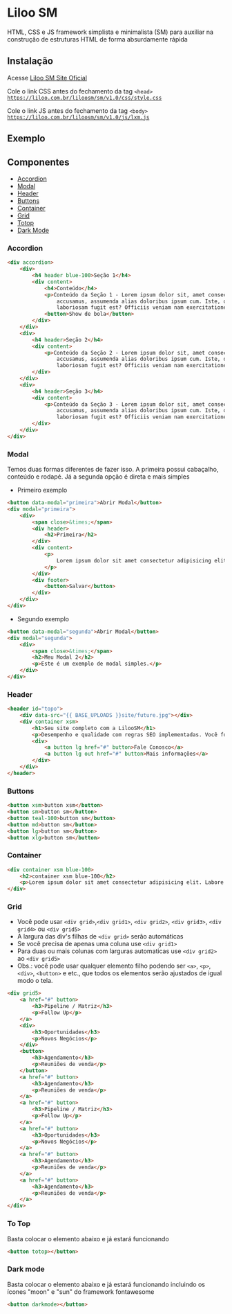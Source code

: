 # Liloo SM

HTML, CSS e JS framework simplista e minimalista (SM) para auxiliar na construção de estruturas HTML de forma absurdamente rápida

## Instalação
Acesse <a href="https://liloo.com.br/liloosm/" target="_blank">Liloo SM Site Oficial</a>

Cole o link CSS antes do fechamento da tag ```<head>```
<code>https://liloo.com.br/liloosm/sm/v1.0/css/style.css</code>

Cole o link JS antes do fechamento da tag ```<body>```
<code>https://liloo.com.br/liloosm/sm/v1.0/js/lxm.js</code>

## Exemplo

## Componentes
- [Accordion](#accordion)
- [Modal](#modal)
- [Header](#header)
- [Buttons](#buttons)
- [Container](#container)
- [Grid](#grid)
- [Totop](#to-top)
- [Dark Mode](#dark-mode)


### Accordion
```html
<div accordion>
    <div>
        <h4 header blue-100>Seção 1</h4>
        <div content>
            <h4>Conteúdo</h4>
            <p>Conteúdo da Seção 1 - Lorem ipsum dolor sit, amet consectetur adipisicing elit. Dolorum fugit nisi
                accusamus, assumenda alias doloribus ipsum cum. Iste, odit deleniti vitae laudantium illum
                laboriosam fugit est? Officiis veniam nam exercitationem.</p>
            <button>Show de bola</button>
        </div>
    </div>
    <div>
        <h4 header>Seção 2</h4>
        <div content>
            <p>Conteúdo da Seção 2 - Lorem ipsum dolor sit, amet consectetur adipisicing elit. Dolorum fugit nisi
                accusamus, assumenda alias doloribus ipsum cum. Iste, odit deleniti vitae laudantium illum
                laboriosam fugit est? Officiis veniam nam exercitationem.</p>
        </div>
    </div>
    <div>
        <h4 header>Seção 3</h4>
        <div content>
            <p>Conteúdo da Seção 3 - Lorem ipsum dolor sit, amet consectetur adipisicing elit. Dolorum fugit nisi
                accusamus, assumenda alias doloribus ipsum cum. Iste, odit deleniti vitae laudantium illum
                laboriosam fugit est? Officiis veniam nam exercitationem.</p>
        </div>
    </div>
</div>
```

### Modal
Temos duas formas diferentes de fazer isso. A primeira possui cabaçalho, conteúdo e rodapé. Já a segunda opção é direta e mais simples

- Primeiro exemplo
```html
<button data-modal="primeira">Abrir Modal</button>
<div modal="primeira">
    <div>
        <span close>&times;</span>
        <div header>
            <h2>Primeira</h2>
        </div>
        <div content>
            <p>
                Lorem ipsum dolor sit amet consectetur adipisicing elit. Itaque libero ad facilis? Vitae odit quo illum reprehenderit, ducimus earum tempore suscipit tempora, sapiente sed nam repellat et commodi, ex maiores. Lorem ipsum dolor sit amet consectetur, adipisicing elit. Quasi veniam quis atque hic labore quia eius sit, nam iure dolores cupiditate facere cum quidem repudiandae fugiat odit ducimus sunt quod. Lorem ipsum dolor sit amet consectetur adipisicing elit. Ipsam quasi pariatur necessitatibus! Enim, ullam commodi voluptates neque adipisci praesentium quisquam voluptatibus illum facilis consectetur consequuntur earum nobis? Repudiandae, fuga aliquid. Lorem ipsum dolor sit amet consectetur adipisicing elit. Corporis natus reiciendis accusamus minima molestiae, voluptatem aperiam tenetur veniam veritatis, voluptatum iure, illum molestias quidem sapiente! Iure numquam illum praesentium ut!
            </p>
        </div>
        <div footer>
            <button>Salvar</button>
        </div>  
    </div>
</div>
```
- Segundo exemplo
```html
<button data-modal="segunda">Abrir Modal</button>
<div modal="segunda">
    <div>
        <span close>&times;</span>
        <h2>Meu Modal 2</h2>
        <p>Este é um exemplo de modal simples.</p>
    </div>
</div>
```
### Header
```html
<header id="topo">
    <div data-src="{{ BASE_UPLOADS }}site/future.jpg"></div>
    <div container xsm>
        <h1>Seu site completo com a LilooSM</h1>
        <p>Desempenho e qualidade com regras SEO implementadas. Você foca no resultado e nós na solução. Entre em contato conosco para maiores detalhes</p>
        <div>
            <a button lg href="#" button>Fale Conosco</a>
            <a button lg out href="#" button>Mais informações</a>
        </div>
    </div>
</header>
```

### Buttons
```html
<button xsm>button xsm</button>
<button sm>button sm</button>
<button teal-100>button sm</button>
<button md>button sm</button>
<button lg>button sm</button>
<button xlg>button sm</button>
```

### Container
```html
<div container xsm blue-100>
    <h2>container xsm blue-100</h2>
    <p>Lorem ipsum dolor sit amet consectetur adipisicing elit. Labore corrupti sequi cum distinctio earum? Magnam numquam, quam praesentium tempore optio nam a culpa fuga similique pariatur aspernatur architecto, eos cumque.</p>   
</div>
```

### Grid
- Você pode usar ```<div grid>```,```<div grid1>```, ```<div grid2>```, ```<div grid3>```, ```<div grid4>``` ou ```<div grid5>```
- A largura das div's filhas de ```<div grid>``` serão automáticas  
- Se você precisa de apenas uma coluna use ```<div grid1>```
- Para duas ou mais colunas com larguras automaticas use ```<div grid2>``` ao ```<div grid5>```
- Obs.: você pode usar qualquer elemento filho podendo ser ```<a>```, ```<p>```, ```<div>```, ```<button>``` e etc., que todos os elementos serão ajustados de igual modo o tela. 
```html
<div grid5>
    <a href="#" button>
        <h3>Pipeline / Matriz</h3>
        <p>Follow Up</p>
    </a>
    <div>
        <h3>Oportunidades</h3>
        <p>Novos Negócios</p>
    </div>
    <button>
        <h3>Agendamento</h3>
        <p>Reuniões de venda</p>
    </button>
    <a href="#" button>
        <h3>Agendamento</h3>
        <p>Reuniões de venda</p>
    </a>
    <a href="#" button>
        <h3>Pipeline / Matriz</h3>
        <p>Follow Up</p>
    </a>
    <a href="#" button>
        <h3>Oportunidades</h3>
        <p>Novos Negócios</p>
    </a>
    <a href="#" button>
        <h3>Agendamento</h3>
        <p>Reuniões de venda</p>
    </a>
    <a href="#" button>
        <h3>Agendamento</h3>
        <p>Reuniões de venda</p>
    </a>
</div>
```

### To Top
Basta colocar o elemento abaixo e já estará funcionando
```html
<button totop></button>
```

### Dark mode
Basta colocar o elemento abaixo e já estará funcionando incluindo os ícones "moon" e "sun" do framework fontawesome
```html
<button darkmode></button>
```




